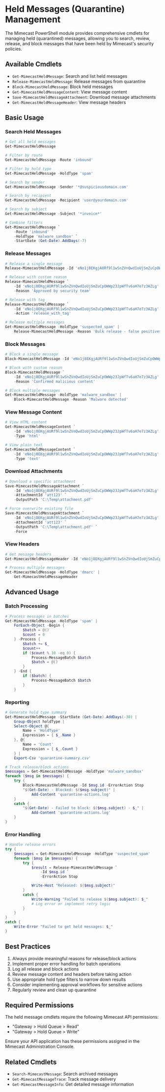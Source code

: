 # Held Messages (Quarantine) Management

The Mimecast PowerShell module provides comprehensive cmdlets for managing held (quarantined) messages, allowing you to search, review, release, and block messages that have been held by Mimecast's security policies.

## Available Cmdlets

- `Get-MimecastHeldMessage`: Search and list held messages
- `Release-MimecastHeldMessage`: Release messages from quarantine
- `Block-MimecastHeldMessage`: Block held messages
- `Get-MimecastHeldMessageContent`: View message content
- `Save-MimecastHeldMessageAttachment`: Download message attachments
- `Get-MimecastHeldMessageHeader`: View message headers

## Basic Usage

### Search Held Messages

```powershell
# Get all held messages
Get-MimecastHeldMessage

# Filter by route
Get-MimecastHeldMessage -Route 'inbound'

# Filter by hold type
Get-MimecastHeldMessage -HoldType 'spam'

# Search by sender
Get-MimecastHeldMessage -Sender '*@suspiciousdomain.com'

# Search by recipient
Get-MimecastHeldMessage -Recipient 'user@yourdomain.com'

# Search by subject
Get-MimecastHeldMessage -Subject '*invoice*'

# Combine filters
Get-MimecastHeldMessage `
    -Route 'inbound' `
    -HoldType 'malware_sandbox' `
    -StartDate (Get-Date).AddDays(-7)
```

### Release Messages

```powershell
# Release a single message
Release-MimecastHeldMessage -Id 'eNo1j8EKgjAURf9l1wSnZVnQwdIoUjSmZuCpOWWp23JpWfTv6aH7e7z3AZLg'

# Release with custom reason
Release-MimecastHeldMessage `
    -Id 'eNo1j8EKgjAURf9l1wSnZVnQwdIoUjSmZuCpOWWp23JpWfTv6aH7e7z3AZLg' `
    -Reason 'Approved by security team'

# Release with tag
Release-MimecastHeldMessage `
    -Id 'eNo1j8EKgjAURf9l1wSnZVnQwdIoUjSmZuCpOWWp23JpWfTv6aH7e7z3AZLg' `
    -Action 'release_with_tag'

# Release multiple messages
Get-MimecastHeldMessage -HoldType 'suspected_spam' |
    Release-MimecastHeldMessage -Reason 'Bulk release - false positives'
```

### Block Messages

```powershell
# Block a single message
Block-MimecastHeldMessage -Id 'eNo1j8EKgjAURf9l1wSnZVnQwdIoUjSmZuCpOWWp23JpWfTv6aH7e7z3AZLg'

# Block with custom reason
Block-MimecastHeldMessage `
    -Id 'eNo1j8EKgjAURf9l1wSnZVnQwdIoUjSmZuCpOWWp23JpWfTv6aH7e7z3AZLg' `
    -Reason 'Confirmed malicious content'

# Block multiple messages
Get-MimecastHeldMessage -HoldType 'malware_sandbox' |
    Block-MimecastHeldMessage -Reason 'Malware detected'
```

### View Message Content

```powershell
# View HTML content
Get-MimecastHeldMessageContent `
    -Id 'eNo1j8EKgjAURf9l1wSnZVnQwdIoUjSmZuCpOWWp23JpWfTv6aH7e7z3AZLg' `
    -Type 'html'

# View plain text
Get-MimecastHeldMessageContent `
    -Id 'eNo1j8EKgjAURf9l1wSnZVnQwdIoUjSmZuCpOWWp23JpWfTv6aH7e7z3AZLg' `
    -Type 'text'
```

### Download Attachments

```powershell
# Download a specific attachment
Save-MimecastHeldMessageAttachment `
    -Id 'eNo1j8EKgjAURf9l1wSnZVnQwdIoUjSmZuCpOWWp23JpWfTv6aH7e7z3AZLg' `
    -AttachmentId 'att123' `
    -OutputPath 'C:\Temp\attachment.pdf'

# Force overwrite existing file
Save-MimecastHeldMessageAttachment `
    -Id 'eNo1j8EKgjAURf9l1wSnZVnQwdIoUjSmZuCpOWWp23JpWfTv6aH7e7z3AZLg' `
    -AttachmentId 'att123' `
    -OutputPath 'C:\Temp\attachment.pdf' `
    -Force
```

### View Headers

```powershell
# Get message headers
Get-MimecastHeldMessageHeader -Id 'eNo1j8EKgjAURf9l1wSnZVnQwdIoUjSmZuCpOWWp23JpWfTv6aH7e7z3AZLg'

# Process multiple messages
Get-MimecastHeldMessage -HoldType 'dmarc' |
    Get-MimecastHeldMessageHeader
```

## Advanced Usage

### Batch Processing

```powershell
# Process messages in batches
Get-MimecastHeldMessage -HoldType 'spam' |
    ForEach-Object -Begin {
        $batch = @()
        $count = 0
    } -Process {
        $batch += $_
        $count++
        if ($count % 10 -eq 0) {
            Process-MessageBatch $batch
            $batch = @()
        }
    } -End {
        if ($batch) {
            Process-MessageBatch $batch
        }
    }
```

### Reporting

```powershell
# Generate hold type summary
Get-MimecastHeldMessage -StartDate (Get-Date).AddDays(-30) |
    Group-Object holdType |
    Select-Object @{
        Name = 'HoldType'
        Expression = { $_.Name }
    }, @{
        Name = 'Count'
        Expression = { $_.Count }
    } |
    Export-Csv 'quarantine-summary.csv'

# Track release/block actions
$messages = Get-MimecastHeldMessage -HoldType 'malware_sandbox'
foreach ($msg in $messages) {
    try {
        Block-MimecastHeldMessage -Id $msg.id -ErrorAction Stop
        "$(Get-Date) - Blocked: $($msg.subject)" |
            Add-Content 'quarantine-actions.log'
    }
    catch {
        "$(Get-Date) - Failed to block: $($msg.subject) - $_" |
            Add-Content 'quarantine-actions.log'
    }
}
```

### Error Handling

```powershell
# Handle release errors
try {
    $messages = Get-MimecastHeldMessage -HoldType 'suspected_spam'
    foreach ($msg in $messages) {
        try {
            $result = Release-MimecastHeldMessage `
                -Id $msg.id `
                -ErrorAction Stop

            Write-Host "Released: $($msg.subject)"
        }
        catch {
            Write-Warning "Failed to release $($msg.subject): $_"
            # Log error or implement retry logic
        }
    }
}
catch {
    Write-Error "Failed to get held messages: $_"
}
```

## Best Practices

1. Always provide meaningful reasons for release/block actions
2. Implement proper error handling for batch operations
3. Log all release and block actions
4. Review message content and headers before taking action
5. Use appropriate hold type filters to narrow down results
6. Consider implementing approval workflows for sensitive actions
7. Regularly review and clean up quarantine

## Required Permissions

The held message cmdlets require the following Mimecast API permissions:

- "Gateway > Hold Queue > Read"
- "Gateway > Hold Queue > Write"

Ensure your API application has these permissions assigned in the Mimecast Administration Console.

## Related Cmdlets

- `Search-MimecastMessage`: Search archived messages
- `Get-MimecastMessageTrace`: Track message delivery
- `Get-MimecastMessageInfo`: Get detailed message information